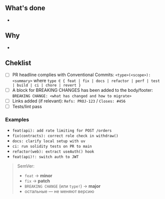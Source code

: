 ## What's done
-

## Why
-

## Cheklist
- [ ] PR headline complies with Conventional Commits:
      `<type>(<scope>): <summary>`
      where `type ∈ { feat | fix | docs | refactor | perf | test | build | ci | chore | revert }`
- [ ] A block for BREAKING CHANGES has been added to the body/footer:
      ```
      BREAKING CHANGE: <what has changed and how to migrate>
      ```
- [ ] Links added (if relevant):
      `Refs: PROJ-123` / `Closes: #456`
- [ ] Tests/lint pass

### Examples
- `feat(api): add rate limiting for POST /orders`
- `fix(contracts): correct role check in withdraw()`
- `docs: clarify local setup with uv`
- `ci: run solidity tests on PR to main`
- `refactor(web): extract useAuth() hook`
- `feat(api)!: switch auth to JWT`

> SemVer:
> - `feat` → **minor**
> - `fix` → **patch**
> - `BREAKING CHANGE` (или `type!`) → **major**
> - остальные — не меняют версию
